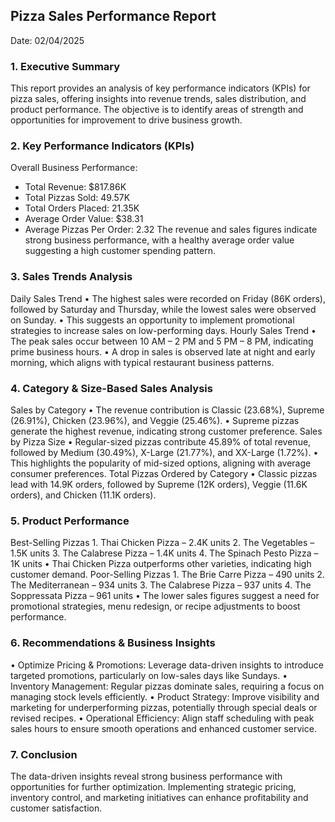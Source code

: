 ## Pizza Sales Performance Report

Date: 02/04/2025

### 1. Executive Summary
This report provides an analysis of key performance indicators (KPIs) for pizza sales, offering insights into revenue trends, sales distribution, and product performance. The objective is to identify areas of strength and opportunities for improvement to drive business growth.

### 2. Key Performance Indicators (KPIs)
Overall Business Performance:
- Total Revenue: $817.86K
- Total Pizzas Sold: 49.57K
- Total Orders Placed: 21.35K
- Average Order Value: $38.31
- Average Pizzas Per Order: 2.32
The revenue and sales figures indicate strong business performance, with a healthy average order value suggesting a high customer spending pattern.

### 3. Sales Trends Analysis
Daily Sales Trend
  •	The highest sales were recorded on Friday (86K orders), followed by Saturday and Thursday, while the lowest sales were observed on Sunday.
  •	This suggests an opportunity to implement promotional strategies to increase sales on low-performing days.
Hourly Sales Trend
  •	The peak sales occur between 10 AM – 2 PM and 5 PM – 8 PM, indicating prime business hours.
  •	A drop in sales is observed late at night and early morning, which aligns with typical restaurant business patterns.

### 4. Category & Size-Based Sales Analysis
Sales by Category
  •	The revenue contribution is Classic (23.68%), Supreme (26.91%), Chicken (23.96%), and Veggie (25.46%).
  •	Supreme pizzas generate the highest revenue, indicating strong customer preference.
Sales by Pizza Size
  •	Regular-sized pizzas contribute 45.89% of total revenue, followed by Medium (30.49%), X-Large (21.77%), and XX-Large (1.72%).
  •	This highlights the popularity of mid-sized options, aligning with average consumer preferences.
Total Pizzas Ordered by Category
  •	Classic pizzas lead with 14.9K orders, followed by Supreme (12K orders), Veggie (11.6K orders), and Chicken (11.1K orders).

### 5. Product Performance
Best-Selling Pizzas
    1.	Thai Chicken Pizza – 2.4K units
    2.	The Vegetables – 1.5K units
    3.	The Calabrese Pizza – 1.4K units
    4.	The Spinach Pesto Pizza – 1K units
  •	Thai Chicken Pizza outperforms other varieties, indicating high customer demand.
Poor-Selling Pizzas
    1.	The Brie Carre Pizza – 490 units
    2.	The Mediterranean – 934 units
    3.	The Calabrese Pizza – 937 units
    4.	The Soppressata Pizza – 961 units
  •	The lower sales figures suggest a need for promotional strategies, menu redesign, or recipe adjustments to boost performance.

### 6. Recommendations & Business Insights
• Optimize Pricing & Promotions: Leverage data-driven insights to introduce targeted promotions, particularly on low-sales days like Sundays.
• Inventory Management: Regular pizzas dominate sales, requiring a focus on managing stock levels efficiently.
• Product Strategy: Improve visibility and marketing for underperforming pizzas, potentially through special deals or revised recipes.
• Operational Efficiency: Align staff scheduling with peak sales hours to ensure smooth operations and enhanced customer service.

### 7. Conclusion
The data-driven insights reveal strong business performance with opportunities for further optimization. Implementing strategic pricing, inventory control, and marketing initiatives can enhance profitability and customer satisfaction.

